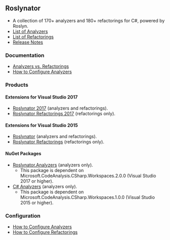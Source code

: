 ## Roslynator

* A collection of 170+ analyzers and 180+ refactorings for C#, powered by Roslyn.
* [List of Analyzers](http://github.com/JosefPihrt/Roslynator/blob/master/source/Analyzers/README.md)
* [List of Refactorings](http://github.com/JosefPihrt/Roslynator/blob/master/source/Refactorings/README.md)
* [Release Notes](http://github.com/JosefPihrt/Roslynator/blob/master/ChangeLog.md)

### Documentation

* [Analyzers vs. Refactorings](http://github.com/JosefPihrt/Roslynator/blob/master/docs/AnalyzersVsRefactorings.md)
* [How to Configure Analyzers](http://github.com/JosefPihrt/Roslynator/blob/master/docs/HowToConfigureAnalyzers.md)

### Products

#### Extensions for Visual Studio 2017

* [Roslynator 2017](http://marketplace.visualstudio.com/items?itemName=josefpihrt.Roslynator2017) (analyzers and refactorings).
* [Roslynator Refactorings 2017](http://marketplace.visualstudio.com/items?itemName=josefpihrt.RoslynatorRefactorings2017) (refactorings only).

#### Extensions for Visual Studio 2015

* [Roslynator](http://visualstudiogallery.msdn.microsoft.com/e83c5e41-92c5-42a3-80cc-e0720c621b5e) (analyzers and refactorings).
* [Roslynator Refactorings](http://visualstudiogallery.msdn.microsoft.com/a9a2b4bc-70da-437d-9ab7-b6b8e7d76cd9) (refactorings only).

#### NuGet Packages

* [Roslynator.Analyzers](http://www.nuget.org/packages/Roslynator.Analyzers/) (analyzers only).
  * This package is dependent on Microsoft.CodeAnalysis.CSharp.Workspaces.2.0.0 (Visual Studio 2017 or higher).
* [C# Analyzers](http://www.nuget.org/packages/CSharpAnalyzers/) (analyzers only).
  * This package is dependent on Microsoft.CodeAnalysis.CSharp.Workspaces.1.0.0 (Visual Studio 2015 or higher).

### Configuration

* [How to Configure Analyzers](http://github.com/JosefPihrt/Roslynator/blob/master/docs/HowToConfigureAnalyzers.md)
* [How to Configure Refactorings](http://github.com/JosefPihrt/Roslynator/blob/master/docs/HowToConfigureRefactorings.md)
